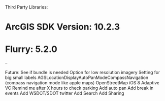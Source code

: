 Third Party Libraries:

# ArcGIS SDK Version: 10.2.3
# Flurry: 5.2.0

–

Future:
See if bundle is needed
Option for low resolution imagery
Setting for big small labels
AGSLocationDisplayAutoPanModeCompassNavigation (compass navigation mode like apple maps)
OpenStreetMap
iOS 8 Adaptive VC
Remind me after X hours to check parking
Add auto pan
Add break in events
Add WSDOT/SDOT twitter
Add Search
Add Sharing
